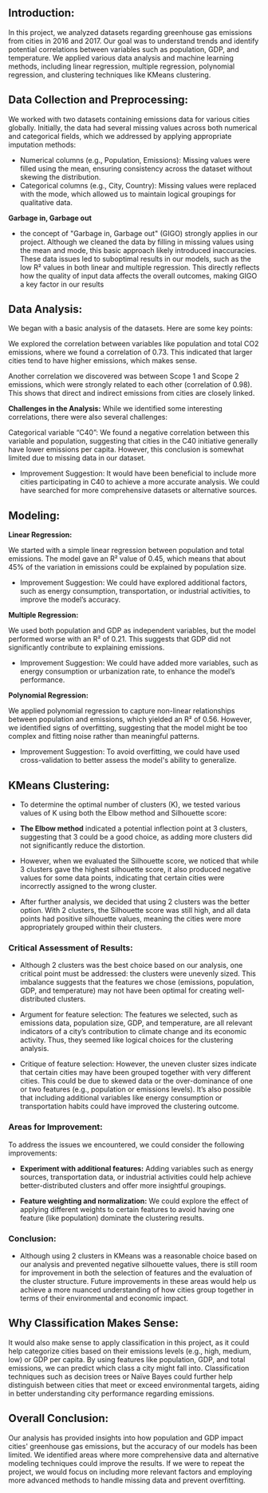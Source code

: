 ## **Introduction:**

In this project, we analyzed datasets regarding greenhouse gas emissions from cities in 2016 and 2017. 
Our goal was to understand trends and identify potential correlations between variables such as population, GDP, and temperature. We applied various data analysis and machine learning methods, including linear regression, multiple regression, polynomial regression, and clustering techniques like KMeans clustering.

## **Data Collection and Preprocessing:** 

We worked with two datasets containing emissions data for various cities globally. Initially, the data had several missing values across both numerical and categorical fields, which we addressed by applying appropriate imputation methods:

* Numerical columns (e.g., Population, Emissions): Missing values were filled using the mean, ensuring consistency across the dataset without skewing the distribution.
* Categorical columns (e.g., City, Country): Missing values were replaced with the mode, which allowed us to maintain logical groupings for qualitative data.

**Garbage in, Garbage out**

* the concept of "Garbage in, Garbage out" (GIGO) strongly applies in our project. Although we cleaned the data by filling in missing values using the mean and mode, this basic approach likely introduced inaccuracies. These data issues led to suboptimal results in our models, such as the low R² values in both linear and multiple regression. This directly reflects how the quality of input data affects the overall outcomes, making GIGO a key factor in our results

## **Data Analysis:** 
We began with a basic analysis of the datasets. Here are some key points:

We explored the correlation between variables like population and total CO2 emissions, where we found a correlation of 0.73. This indicated that larger cities tend to have higher emissions, which makes sense.

Another correlation we discovered was between Scope 1 and Scope 2 emissions, which were strongly related to each other (correlation of 0.98). This shows that direct and indirect emissions from cities are closely linked.

**Challenges in the Analysis:** 
While we identified some interesting correlations, there were also several challenges:

Categorical variable “C40”: We found a negative correlation between this variable and population, suggesting that cities in the C40 initiative generally have lower emissions per capita. However, this conclusion is somewhat limited due to missing data in our dataset.

* Improvement Suggestion: It would have been beneficial to include more cities participating in C40 to achieve a more accurate analysis. We could have searched for more comprehensive datasets or alternative sources.

## **Modeling:**

**Linear Regression:** 

We started with a simple linear regression between population and total emissions. The model gave an R² value of 0.45, which means that about 45% of the variation in emissions could be explained by population size.

* Improvement Suggestion: We could have explored additional factors, such as energy consumption, transportation, or industrial activities, to improve the model’s accuracy.

**Multiple Regression:** 

We used both population and GDP as independent variables, but the model performed worse with an R² of 0.21. This suggests that GDP did not significantly contribute to explaining emissions.

* Improvement Suggestion: We could have added more variables, such as energy consumption or urbanization rate, to enhance the model’s performance.

**Polynomial Regression:** 

We applied polynomial regression to capture non-linear relationships between population and emissions, which yielded an R² of 0.56. However, we identified signs of overfitting, suggesting that the model might be too complex and fitting noise rather than meaningful patterns.

* Improvement Suggestion: To avoid overfitting, we could have used cross-validation to better assess the model's ability to generalize.

## **KMeans Clustering:**

* To determine the optimal number of clusters (K), we tested various values of K using both the Elbow method and Silhouette score:

* **The Elbow method** indicated a potential inflection point at 3 clusters, suggesting that 3 could be a good choice, as adding more clusters did not significantly reduce the distortion.

* However, when we evaluated the Silhouette score, we noticed that while 3 clusters gave the highest silhouette score, it also produced negative values for some data points, indicating that certain cities were incorrectly assigned to the wrong cluster.

* After further analysis, we decided that using 2 clusters was the better option. With 2 clusters, the Silhouette score was still high, and all data points had positive silhouette values, meaning the cities were more appropriately grouped within their clusters.

### Critical Assessment of Results:

* Although 2 clusters was the best choice based on our analysis, one critical point must be addressed: the clusters were unevenly sized. This imbalance suggests that the features we chose (emissions, population, GDP, and temperature) may not have been optimal for creating well-distributed clusters.

* Argument for feature selection: The features we selected, such as emissions data, population size, GDP, and temperature, are all relevant indicators of a city’s contribution to climate change and its economic activity. Thus, they seemed like logical choices for the clustering analysis.
  
* Critique of feature selection: However, the uneven cluster sizes indicate that certain cities may have been grouped together with very different cities. This could be due to skewed data or the over-dominance of one or two features (e.g., population or emissions levels). It’s also possible that including additional variables like energy consumption or transportation habits could have improved the clustering outcome.

### Areas for Improvement:

To address the issues we encountered, we could consider the following improvements:

* **Experiment with additional features:** Adding variables such as energy sources, transportation data, or industrial activities could help achieve better-distributed clusters and offer more insightful groupings.
  
* **Feature weighting and normalization:** We could explore the effect of applying different weights to certain features to avoid having one feature (like population) dominate the clustering results.

### Conclusion:

* Although using 2 clusters in KMeans was a reasonable choice based on our analysis and prevented negative silhouette values, there is still room for improvement in both the selection of features and the evaluation of the cluster structure. Future improvements in these areas would help us achieve a more nuanced understanding of how cities group together in terms of their environmental and economic impact.


## **Why Classification Makes Sense:** 

It would also make sense to apply classification in this project, as it could help categorize cities based on their emissions levels (e.g., high, medium, low) or GDP per capita. By using features like population, GDP, and total emissions, we can predict which class a city might fall into. Classification techniques such as decision trees or Naïve Bayes could further help distinguish between cities that meet or exceed environmental targets, aiding in better understanding city performance regarding emissions.

## **Overall Conclusion:** 

Our analysis has provided insights into how population and GDP impact cities' greenhouse gas emissions, but the accuracy of our models has been limited. We identified areas where more comprehensive data and alternative modeling techniques could improve the results. If we were to repeat the project, we would focus on including more relevant factors and employing more advanced methods to handle missing data and prevent overfitting.
